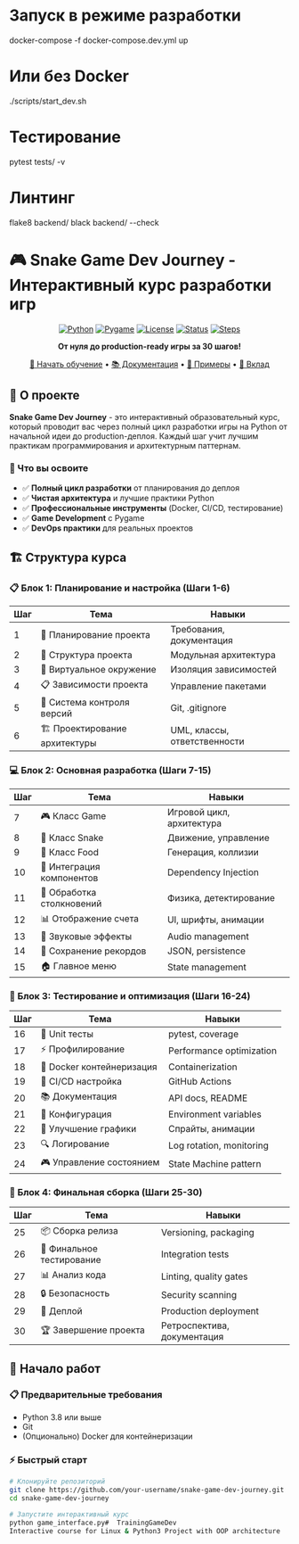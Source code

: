 
# Запуск в режиме разработки
docker-compose -f docker-compose.dev.yml up

# Или без Docker
./scripts/start_dev.sh

# Тестирование
pytest tests/ -v

# Линтинг
flake8 backend/
black backend/ --check


# 🎮 Snake Game Dev Journey - Интерактивный курс разработки игр

<div align="center">

[![Python](https://img.shields.io/badge/Python-3.8+-blue.svg)](https://python.org)
[![Pygame](https://img.shields.io/badge/Pygame-2.1.2-green.svg)](https://pygame.org)
[![License](https://img.shields.io/badge/License-MIT-yellow.svg)](LICENSE)
[![Status](https://img.shields.io/badge/Status-Complete-success.svg)](#)
[![Steps](https://img.shields.io/badge/Steps-30-orange.svg)](#)

**От нуля до production-ready игры за 30 шагов!**

[🚀 Начать обучение](#-начало-работы) • [📚 Документация](#-структура-курса) • [🎯 Примеры](#-примеры-кода) • [🤝 Вклад](#-вклад)

</div>

## 📖 О проекте

**Snake Game Dev Journey** - это интерактивный образовательный курс, который проводит вас через полный цикл разработки игры на Python от начальной идеи до production-деплоя. Каждый шаг учит лучшим практикам программирования и архитектурным паттернам.

### 🎯 Что вы освоите

- ✅ **Полный цикл разработки** от планирования до деплоя
- ✅ **Чистая архитектура** и лучшие практики Python
- ✅ **Профессиональные инструменты** (Docker, CI/CD, тестирование)
- ✅ **Game Development** с Pygame
- ✅ **DevOps практики** для реальных проектов

## 🏗️ Структура курса

### 📋 Блок 1: Планирование и настройка (Шаги 1-6)
| Шаг | Тема | Навыки |
|-----|------|--------|
| 1 | 📝 Планирование проекта | Требования, документация |
| 2 | 📁 Структура проекта | Модульная архитектура |
| 3 | 🐍 Виртуальное окружение | Изоляция зависимостей |
| 4 | 📋 Зависимости проекта | Управление пакетами |
| 5 | 🔧 Система контроля версий | Git, .gitignore |
| 6 | 🏗️ Проектирование архитектуры | UML, классы, ответственности |

### 💻 Блок 2: Основная разработка (Шаги 7-15)
| Шаг | Тема | Навыки |
|-----|------|--------|
| 7 | 🎮 Класс Game | Игровой цикл, архитектура |
| 8 | 🐍 Класс Snake | Движение, управление |
| 9 | 🍎 Класс Food | Генерация, коллизии |
| 10 | 🔄 Интеграция компонентов | Dependency Injection |
| 11 | 🎯 Обработка столкновений | Физика, детектирование |
| 12 | 📊 Отображение счета | UI, шрифты, анимации |
| 13 | 🎵 Звуковые эффекты | Audio management |
| 14 | 💾 Сохранение рекордов | JSON, persistence |
| 15 | 🏠 Главное меню | State management |

### 🧪 Блок 3: Тестирование и оптимизация (Шаги 16-24)
| Шаг | Тема | Навыки |
|-----|------|--------|
| 16 | 🧪 Unit тесты | pytest, coverage |
| 17 | ⚡ Профилирование | Performance optimization |
| 18 | 🐳 Docker контейнеризация | Containerization |
| 19 | 🚀 CI/CD настройка | GitHub Actions |
| 20 | 📚 Документация | API docs, README |
| 21 | 🔧 Конфигурация | Environment variables |
| 22 | 🎨 Улучшение графики | Спрайты, анимации |
| 23 | 🔍 Логирование | Log rotation, monitoring |
| 24 | 🎮 Управление состоянием | State Machine pattern |

### 🚀 Блок 4: Финальная сборка (Шаги 25-30)
| Шаг | Тема | Навыки |
|-----|------|--------|
| 25 | 📦 Сборка релиза | Versioning, packaging |
| 26 | 🧪 Финальное тестирование | Integration tests |
| 27 | 📊 Анализ кода | Linting, quality gates |
| 28 | 🔒 Безопасность | Security scanning |
| 29 | 🚀 Деплой | Production deployment |
| 30 | 🏆 Завершение проекта | Ретроспектива, документация |

## 🚀 Начало работ

### 📋 Предварительные требования

- Python 3.8 или выше
- Git
- (Опционально) Docker для контейнеризации

### ⚡ Быстрый старт

```bash
# Клонируйте репозиторий
git clone https://github.com/your-username/snake-game-dev-journey.git
cd snake-game-dev-journey

# Запустите интерактивный курс
python game_interface.py#  TrainingGameDev
Interactive course for Linux & Python3 Project with OOP architecture
